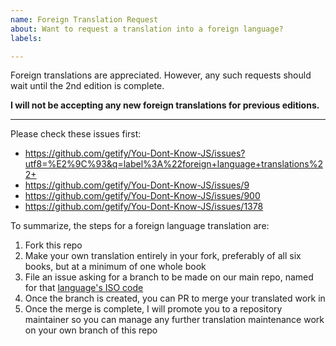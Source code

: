 ```yaml
---
name: Foreign Translation Request
about: Want to request a translation into a foreign language?
labels:

---
```


Foreign translations are appreciated. However, any such requests should wait until the 2nd edition is complete.

**I will not be accepting any new foreign translations for previous editions.**

----

Please check these issues first:

* https://github.com/getify/You-Dont-Know-JS/issues?utf8=%E2%9C%93&q=label%3A%22foreign+language+translations%22+
* https://github.com/getify/You-Dont-Know-JS/issues/9
* https://github.com/getify/You-Dont-Know-JS/issues/900
* https://github.com/getify/You-Dont-Know-JS/issues/1378

To summarize, the steps for a foreign language translation are:

1. Fork this repo
2. Make your own translation entirely in your fork, preferably of all six books, but at a minimum of one whole book
3. File an issue asking for a branch to be made on our main repo, named for that [language's ISO code](http://www.lingoes.net/en/translator/langcode.htm)
4. Once the branch is created, you can PR to merge your translated work in
5. Once the merge is complete, I will promote you to a repository maintainer so you can manage any further translation maintenance work on your own branch of this repo
 
